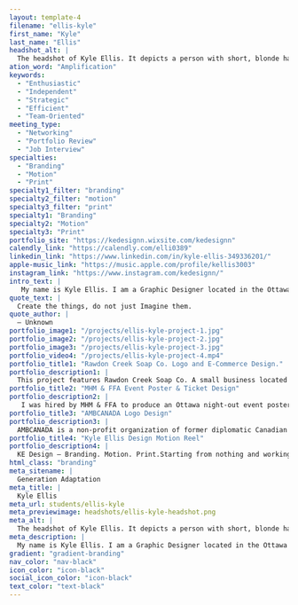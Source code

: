 ```yaml
---
layout: template-4
filename: "ellis-kyle"
first_name: "Kyle"
last_name: "Ellis"
headshot_alt: |
  The headshot of Kyle Ellis. It depicts a person with short, blonde hair smiling brightly at the camera whilst holding their chin with one hand.
ation_word: "Amplification"
keywords:
  - "Enthusiastic"
  - "Independent"
  - "Strategic"
  - "Efficient"
  - "Team-Oriented"
meeting_type:
  - "Networking"
  - "Portfolio Review"
  - "Job Interview"
specialties:
  - "Branding"
  - "Motion"
  - "Print"
specialty1_filter: "branding"
specialty2_filter: "motion"
specialty3_filter: "print"
specialty1: "Branding"
specialty2: "Motion"
specialty3: "Print"
portfolio_site: "https://kedesignn.wixsite.com/kedesignn"
calendly_link: "https://calendly.com/elli0389"
linkedin_link: "https://www.linkedin.com/in/kyle-ellis-349336201/"
apple-music_link: "https://music.apple.com/profile/kellis3003"
instagram_link: "https://www.instagram.com/kedesignn/"
intro_text: |
   My name is Kyle Ellis. I am a Graphic Designer located in the Ottawa region. I specialize in business branding however, consider myself adaptable and a "Jack-of-all-trades" in the design industry.  Identity, growth and change is the reason why I am a designer. I persevere and prove to individuals I have what it takes and I will not stop working till I achieve it. Starting in a photography-driven career, my goal was to widen my horizons and build on with graphic design services. Now I believe I am a graphic designer with photography services.
quote_text: |
  Create the things, do not just Imagine them.
quote_author: |
  — Unknown
portfolio_image1: "/projects/ellis-kyle-project-1.jpg"
portfolio_image2: "/projects/ellis-kyle-project-2.jpg"
portfolio_image3: "/projects/ellis-kyle-project-3.jpg"
portfolio_video4: "/projects/ellis-kyle-project-4.mp4"
portfolio_title1: "Rawdon Creek Soap Co. Logo and E-Commerce Design."
portfolio_description1: |
  This project features Rawdon Creek Soap Co. A small business located in Stirling Rawdon. This collaboration piece entailed a rebrand and redesign of Rawdon Creek's website and logo. Within the first week of release, their website created a return of investment and generated extra un-tapped income. Targeting Rawdon Creeks' audience by design choices such as colour and imagery and making the website more accessible is benefiting the customer and organization with the business owners.
portfolio_title2: "MHM & FFA Event Poster & Ticket Design"
portfolio_description2: |
   I was hired by MHM & FFA to produce an Ottawa night-out event poster and tickets. This design uses a strong type hierarchy and layout featuring the main component of the MHM logo. It is very legible and uses white space with the photography elements to engage the audience. This poster, after production, generated a sold-out event raising funds for this organization.
portfolio_title3: "AMBCANADA Logo Design"
portfolio_description3: |
  AMBCANADA is a non-profit organization of former diplomatic Canadian Heads of Mission & Ambassadors. The goal of this project is to modernize the organization’s logo and build a memorable brand. The new logo includes bilingual scripts. The new design will be applied to letterheads, websites, banners and promotional materials. AMBCANADA’s logo design represents the simplicity and accessibility of AMBCANADA. The ability of connection, leadership and voice is portrayed through this logo design.
portfolio_title4: "Kyle Ellis Design Motion Reel"
portfolio_description4: |
  KE Design — Branding. Motion. Print.Starting from nothing and working my way to the top is success in my eyes with any project I take on. Take a look at my motion reel that showcases some of my best motion pieces!
html_class: "branding"
meta_sitename: |
  Generation Adaptation
meta_title: |
  Kyle Ellis
meta_url: students/ellis-kyle
meta_previewimage: headshots/ellis-kyle-headshot.png
meta_alt: |
  The headshot of Kyle Ellis. It depicts a person with short, blonde hair smiling brightly at the camera whilst holding their chin with one hand.
meta_description: |
  My name is Kyle Ellis. I am a Graphic Designer located in the Ottawa region. I specialize in business branding however, consider myself adaptable and a "Jack-of-all-trades" in the design industry.  Identity, growth and change is the reason why I am a designer. I persevere and prove to individuals I have what it takes and I will not stop working till I achieve it. Starting in a photography-driven career, my goal was to widen my horizons and build on with graphic design services. Now I believe I am a graphic designer with photography services
gradient: "gradient-branding"
nav_color: "nav-black"
icon_color: "icon-black"
social_icon_color: "icon-black"
text_color: "text-black"
---
```


